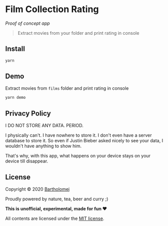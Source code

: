 # Film Collection Rating

*Proof of concept app*

> Extract movies from your folder and print rating in console

## Install
```bash
yarn
```

## Demo

Extract movies from `films` folder and print rating in console

```bash
yarn demo
```

## Privacy Policy

I DO NOT STORE ANY DATA. PERIOD.

I physically can't. I have nowhere to store it. I don't even have a server database to store it. So even if Justin Bieber asked nicely to see your data, I wouldn't have anything to show him.

That's why, with this app, what happens on your device stays on your device till disappear.

## License

Copyright &copy; 2020 [Bartholomej](http://github.com/bartholomej)

Proudly powered by nature, tea, beer and curry ;)

**This is unofficial, experimental, made for fun ❤️** ️ ️

All contents are licensed under the [MIT license].

[mit license]: LICENSE

